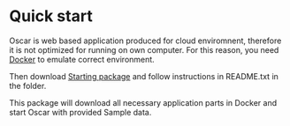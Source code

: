 # Quick start

Oscar is web based application produced for cloud enviromnent, therefore it is not optimized for running on own computer. For this reason, you need [Docker](https://www.docker.com/products/docker-desktop) to emulate correct environment. 

Then download [Starting package](../oscar_starting_package.zip) and follow instructions in README.txt in the folder.

This package will download all necessary application parts in Docker and start Oscar with provided Sample data.